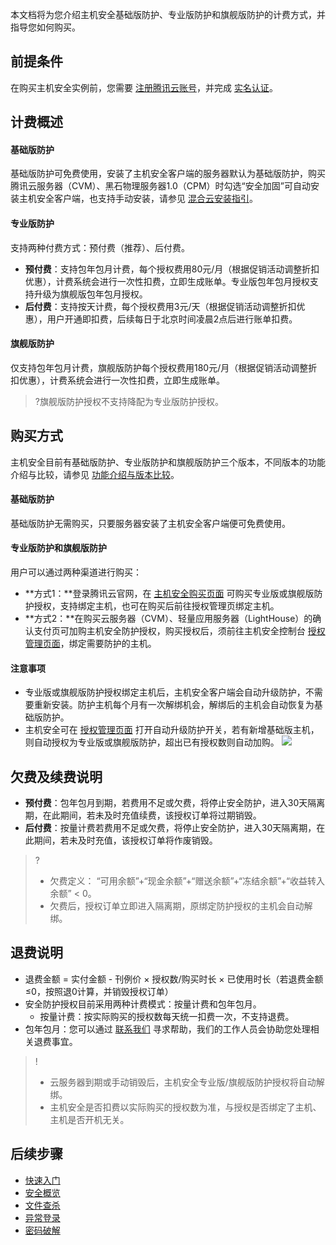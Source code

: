 本文档将为您介绍主机安全基础版防护、专业版防护和旗舰版防护的计费方式，并指导您如何购买。

## 前提条件
在购买主机安全实例前，您需要 [注册腾讯云账号](https://cloud.tencent.com/document/product/378/17985)，并完成 [实名认证](https://cloud.tencent.com/document/product/378/3629)。

## 计费概述
#### 基础版防护
基础版防护可免费使用，安装了主机安全客户端的服务器默认为基础版防护，购买腾讯云服务器（CVM）、黑石物理服务器1.0（CPM）时勾选“安全加固”可自动安装主机安全客户端，也支持手动安装，请参见 [混合云安装指引](https://cloud.tencent.com/document/product/296/57600)。


#### 专业版防护
支持两种付费方式：预付费（推荐）、后付费。
- **预付费**：支持包年包月计费，每个授权费用80元/月（根据促销活动调整折扣优惠），计费系统会进行一次性扣费，立即生成账单。专业版包年包月授权支持升级为旗舰版包年包月授权。
- **后付费**：支持按天计费，每个授权费用3元/天（根据促销活动调整折扣优惠），用户开通即扣费，后续每日于北京时间凌晨2点后进行账单扣费。

#### 旗舰版防护
仅支持包年包月计费，旗舰版防护每个授权费用180元/月（根据促销活动调整折扣优惠），计费系统会进行一次性扣费，立即生成账单。
>?旗舰版防护授权不支持降配为专业版防护授权。

## 购买方式
主机安全目前有基础版防护、专业版防护和旗舰版防护三个版本，不同版本的功能介绍与比较，请参见 [功能介绍与版本比较](https://cloud.tencent.com/document/product/296/2222)。

#### 基础版防护
基础版防护无需购买，只要服务器安装了主机安全客户端便可免费使用。

#### 专业版防护和旗舰版防护
用户可以通过两种渠道进行购买：
- **方式1：**登录腾讯云官网，在 [主机安全购买页面](https://buy.cloud.tencent.com/yunjing) 可购买专业版或旗舰版防护授权，支持绑定主机，也可在购买后前往授权管理页绑定主机。
- **方式2：**在购买云服务器（CVM）、轻量应用服务器（LightHouse）的确认支付页可加购主机安全防护授权，购买授权后，须前往主机安全控制台 [授权管理页面](https://console.cloud.tencent.com/cwp/setting/authorize)，绑定需要防护的主机。

#### 注意事项 
- 专业版或旗舰版防护授权绑定主机后，主机安全客户端会自动升级防护，不需要重新安装。防护主机每个月有一次解绑机会，解绑后的主机会自动恢复为基础版防护。
- 主机安全可在 [授权管理页面](https://console.cloud.tencent.com/cwp/setting/authorize) 打开自动升级防护开关，若有新增基础版主机，则自动授权为专业版或旗舰版防护，超出已有授权数则自动加购。
![](https://qcloudimg.tencent-cloud.cn/raw/d4d985ca7d3a997b8a4609bd372c0006.png)

## 欠费及续费说明
- **预付费**：包年包月到期，若费用不足或欠费，将停止安全防护，进入30天隔离期，在此期间，若未及时充值续费，该授权订单将过期销毁。
- **后付费**：按量计费若费用不足或欠费，将停止安全防护，进入30天隔离期，在此期间，若未及时充值，该授权订单将作废销毁。

>?
>- 欠费定义： “可用余额”+“现金余额”+“赠送余额”+“冻结余额”+“收益转入余额” < 0。
>- 欠费后，授权订单立即进入隔离期，原绑定防护授权的主机会自动解绑。



## 退费说明
- 退费金额 = 实付金额 - 刊例价 × 授权数/购买时长 × 已使用时长（若退费金额≤0，按照退0计算，并销毁授权订单）
- 安全防护授权目前采用两种计费模式：按量计费和包年包月。
  - 按量计费：按实际购买的授权数每天统一扣费一次，不支持退费。
 - 包年包月：您可以通过 [联系我们](https://cloud.tencent.com/act/event/connect-service#/) 寻求帮助，我们的工作人员会协助您处理相关退费事宜。

>!
>- 云服务器到期或手动销毁后，主机安全专业版/旗舰版防护授权将自动解绑。
>- 主机安全是否扣费以实际购买的授权数为准，与授权是否绑定了主机、主机是否开机无关。


## 后续步骤
- [快速入门](https://cloud.tencent.com/document/product/296/12236)
- [安全概览](https://cloud.tencent.com/document/product/296/41219)
- [文件查杀](https://cloud.tencent.com/document/product/296/13008)
- [异常登录](https://cloud.tencent.com/document/product/296/13643)
- [密码破解](https://cloud.tencent.com/document/product/296/42730)
